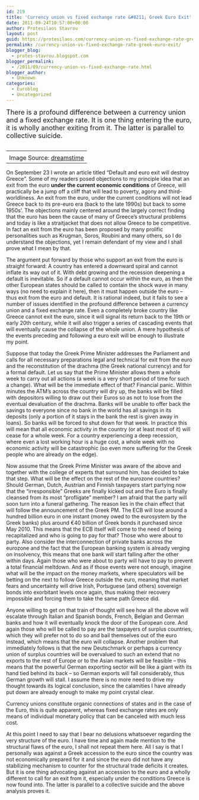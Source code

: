 ```yaml
---
id: 219
title: 'Currency union vs fixed exchange rate &#8211; Greek Euro Exit'
date: 2011-09-24T10:57:00+00:00
author: Protesilaos Stavrou
layout: post
guid: https://protesilaos.com/currency-union-vs-fixed-exchange-rate-greek-euro-exit/
permalink: /currency-union-vs-fixed-exchange-rate-greek-euro-exit/
blogger_blog:
  - protes-stavrou.blogspot.com
blogger_permalink:
  - /2011/09/currency-union-vs-fixed-exchange-rate.html
blogger_author:
  - Unknown
categories:
  - Euroblog
  - Uncategorized
---
```

<span style="font-size: large;">There is a profound difference between a currency union and a fixed exchange rate. It is one thing entering the euro, it is wholly another exiting from it. The latter is parallel to collective suicide.</span>

<table cellpadding="0" cellspacing="0" class="tr-caption-container" style="float: left; margin-right: 1em; text-align: left;">
  <tr>
    <td style="text-align: center;">
    </td>
  </tr>
  
  <tr>
    <td class="tr-caption" style="text-align: center;">
      Image Source: <a href="http://thumbs.dreamstime.com/thumblarge_481/1266934261Idwjg3.jpg">dreamstime</a>
    </td>
  </tr>
</table>

On September 23 I wrote an article titled &#8220;Default and euro exit will destroy Greece&#8221;. Some of my readers posed objections to my principle idea that an exit from the euro **under the current economic conditions** of Greece, will practically be a jump off a cliff that will lead to poverty, agony and third-worldliness. An exit from the euro, under the current conditions will not lead Greece back to its pre-euro era (back to the late 1990s) but back to some 1950s&#8217;. The objections mainly centered around the largely correct finding that the euro has been the cause of many of Greece&#8217;s structural problems and today is like a straitjacket that does not allow Greece to be competitive. In fact an exit from the euro has been proposed by many prolific personalities such as Krugman, Soros, Roubini and many others, so I do understand the objections, yet I remain defendant of my view and I shall prove what I mean by that. 

The argument put forward by those who support an exit from the euro is straight forward: A country has entered a downward spiral and cannot inflate its way out of it. With debt growing and the recession deepening a default is inevitable. So if a default cannot occur within the euro, as then the other European states should be called to contain the shock wave in many ways (no need to explain it here), then it must happen outside the euro &#8211; thus exit from the euro and default. It is rational indeed, but it fails to see a number of issues identified in the profound difference between a currency union and a fixed exchange rate. Even a completely broke country like Greece cannot exit the euro, since it will signal its return back to the 19th or early 20th century, while it will also trigger a series of cascading events that will eventually cause the collapse of the whole union. A mere hypothesis of the events preceding and following a euro exit will be enough to illustrate my point.

Suppose that today the Greek Prime Minister addresses the Parliament and calls for all necessary preparations legal and technical for exit from the euro and the reconstitution of the drachma (the Greek national currency) and for a formal default. Let us say that the Prime Minister allows them a whole week to carry out all actions (a week is a very short period of time for such a change). What will be the immediate effect of that? Financial panic. Within minutes the ATM&#8217;s across the country will dry up, the banks will be filled with depositors willing to draw out their Euros so as not to lose from the eventual devaluation of the drachma. Banks will be unable to offer back the savings to everyone since no bank in the world has all savings in its deposits (only a portion of it stays in the bank the rest is given away in loans). So banks will be forced to shut down for that week. In practice this will mean that all economic activity in the country (or at least most of it) will cease for a whole week. For a country experiencing a deep recession, where even a lost working hour is a huge cost, a whole week with no economic activity will be catastrophic (so even more suffering for the Greek people who are already on the edge).

Now assume that the Greek Prime Minister was aware of the above and together with the college of experts that surround him, has decided to take that step. What will be the effect on the rest of the eurozone countries? Should German, Dutch, Austrian and Finnish taxpayers start partying now that the &#8220;irresponsible&#8221; Greeks are finally kicked out and the Euro is finally cleansed from its most &#8220;profligate&#8221; member? I am afraid that the party will soon turn into a funeral gathering. The reason lies in the chain effect that will follow the announcement of the Greek PM. The ECB will lose around a hundred billion euro in one instant (money owed to the eurosystem by the Greek banks) plus around €40 billion of Greek bonds it purchased since May 2010. This means that the ECB itself will come to the need of being recapitalized and who is going to pay for that? Those who were about to party. Also consider the interconnection of private banks across the eurozone and the fact that the European banking system is already verging on insolvency, this means that one bank will start falling after the other within days. Again those who were about to party will have to pay to prevent a total financial meltdown. And as if those events were not enough, imagine what will be the impact on the money markets, where speculators will be betting on the next to follow Greece outside the euro, meaning that market fears and uncertainty will drive Irish, Portuguese (and others) sovereign bonds into exorbitant levels once again, thus making their recovery impossible and forcing them to take the same path Greece did.

Anyone willing to get on that train of thought will see how all the above will escalate through Italian and Spanish bonds, French, Belgian and German banks and how it will eventually knock the door of the European core. And again those who will be called to pay are the taxpayers of surplus countries, which they will prefer not to do so and bail themselves out of the euro instead, which means that the euro will collapse. Another problem that immediately follows is that the new Deutschmark or perhaps a currency union of surplus countries will be overvalued to such an extend that no exports to the rest of Europe or to the Asian markets will be feasible &#8211; this means that the powerful German exporting sector will be like a giant with its hand tied behind its back &#8211; so German exports will fall considerably, thus German growth will stall. I assume there is no more need to drive my thought towards its logical conclusion, since the calamities I have already put down are already enough to make my point crystal clear.

Currency unions constitute organic connections of states and in the case of the Euro, this is quite apparent, whereas fixed exchange rates are only means of individual monetary policy that can be canceled with much less cost.

At this point I need to say that I bear no delusions whatsoever regarding the very structure of the euro. I have time and again made mention to the structural flaws of the euro, I shall not repeat them here. All I say is that I personally was against a Greek accession to the euro since the country was not economically prepared for it and since the euro did not have any stabilizing mechanism to counter for the structural trade deficits it creates. But it is one thing advocating against an accession to the euro and a wholly different to call for an exit from it, especially under the conditions Greece is now found into. The latter is parallel to a collective suicide and the above analysis proves it.